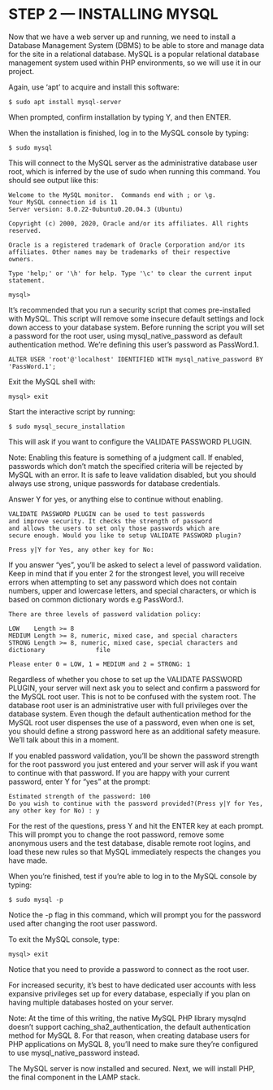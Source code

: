 # STEP 2 — INSTALLING MYSQL

Now that we have a web server up and running, we need to install a Database Management System (DBMS) to be able to store and manage
data for the site in a relational database. MySQL is a popular relational database management system used within PHP environments, 
so we will use it in our project.

Again, use ‘apt’ to acquire and install this software:

```
$ sudo apt install mysql-server
```

When prompted, confirm installation by typing Y, and then ENTER.

When the installation is finished, log in to the MySQL console by typing:


```
$ sudo mysql
```

This will connect to the MySQL server as the administrative database user root, which is inferred by the use of sudo when running 
this command. You should see output like this:


```
Welcome to the MySQL monitor.  Commands end with ; or \g.
Your MySQL connection id is 11
Server version: 8.0.22-0ubuntu0.20.04.3 (Ubuntu)

Copyright (c) 2000, 2020, Oracle and/or its affiliates. All rights reserved.

Oracle is a registered trademark of Oracle Corporation and/or its
affiliates. Other names may be trademarks of their respective
owners.

Type 'help;' or '\h' for help. Type '\c' to clear the current input statement.

mysql> 
```


It’s recommended that you run a security script that comes pre-installed with MySQL. This script will remove some insecure default 
settings and lock down access to your database system. Before running the script you will set a password for the root user, using 
mysql_native_password as default authentication method. We’re defining this user’s password as PassWord.1.


```
ALTER USER 'root'@'localhost' IDENTIFIED WITH mysql_native_password BY 'PassWord.1';
```

Exit the MySQL shell with:

```
mysql> exit
```


Start the interactive script by running:

```
$ sudo mysql_secure_installation
```


This will ask if you want to configure the VALIDATE PASSWORD PLUGIN.

Note: Enabling this feature is something of a judgment call. If enabled, passwords which don’t match the specified criteria will
be rejected by MySQL with an error. It is safe to leave validation disabled, but you should always use strong, unique passwords 
for database credentials.

Answer Y for yes, or anything else to continue without enabling.


```
VALIDATE PASSWORD PLUGIN can be used to test passwords
and improve security. It checks the strength of password
and allows the users to set only those passwords which are
secure enough. Would you like to setup VALIDATE PASSWORD plugin?

Press y|Y for Yes, any other key for No:
```


If you answer “yes”, you’ll be asked to select a level of password validation. Keep in mind that if you enter 2 for the strongest
level, you will receive errors when attempting to set any password which does not contain numbers, upper and lowercase letters, 
and special characters, or which is based on common dictionary words e.g PassWord.1.


```
There are three levels of password validation policy:

LOW    Length >= 8
MEDIUM Length >= 8, numeric, mixed case, and special characters
STRONG Length >= 8, numeric, mixed case, special characters and dictionary              file

Please enter 0 = LOW, 1 = MEDIUM and 2 = STRONG: 1
```


Regardless of whether you chose to set up the VALIDATE PASSWORD PLUGIN, your server will next ask you to select and confirm a
password for the MySQL root user. This is not to be confused with the system root. The database root user is an administrative user
with full privileges over the database system. Even though the default authentication method for the MySQL root user dispenses the
use of a password, even when one is set, you should define a strong password here as an additional safety measure. 
We’ll talk about this in a moment.


If you enabled password validation, you’ll be shown the password strength for the root password you just entered and your server
will ask if you want to continue with that password. If you are happy with your current password, enter Y for “yes” at the prompt:


```
Estimated strength of the password: 100 
Do you wish to continue with the password provided?(Press y|Y for Yes, any other key for No) : y
```


For the rest of the questions, press Y and hit the ENTER key at each prompt. This will prompt you to change the root password, 
remove some anonymous users and the test database, disable remote root logins, and load these new rules so that MySQL immediately
respects the changes you have made.

When you’re finished, test if you’re able to log in to the MySQL console by typing:


```
$ sudo mysql -p
```


Notice the -p flag in this command, which will prompt you for the password used after changing the root user password.

To exit the MySQL console, type:

```
mysql> exit
```

Notice that you need to provide a password to connect as the root user.

For increased security, it’s best to have dedicated user accounts with less expansive privileges set up for every database,
especially if you plan on having multiple databases hosted on your server.

Note: At the time of this writing, the native MySQL PHP library mysqlnd doesn’t support caching_sha2_authentication, the default authentication method for MySQL 8. For that reason, when creating database users for PHP applications on MySQL 8, you’ll need to make sure they’re configured to use mysql_native_password instead.

The MySQL server is now installed and secured. Next, we will install PHP, the final component in the LAMP stack.
